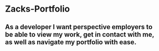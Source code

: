 # Zacks-Portfolio

## As a developer I want perspective employers to be able to view my work, get in contact with me, as well as navigate my portfolio with ease.
